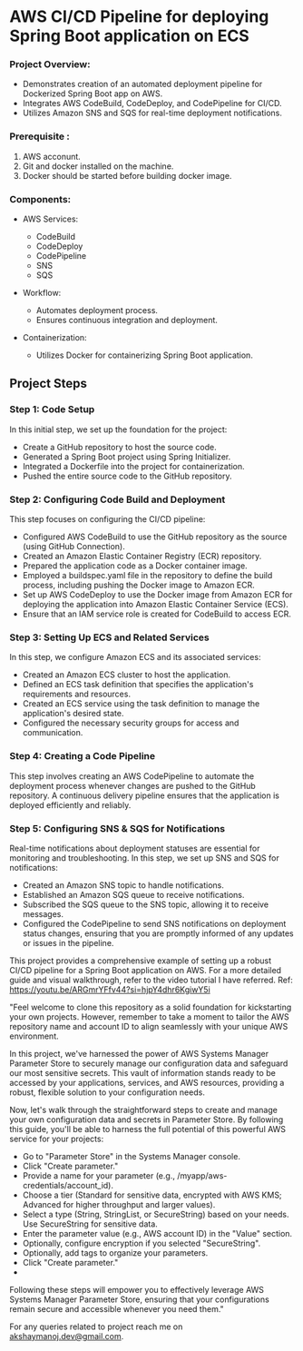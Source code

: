 # AWS CI/CD Pipeline for deploying Spring Boot application on ECS

### Project Overview:
- Demonstrates creation of an automated deployment pipeline for Dockerized Spring Boot app on AWS.
- Integrates AWS CodeBuild, CodeDeploy, and CodePipeline for CI/CD.
- Utilizes Amazon SNS and SQS for real-time deployment notifications.

### Prerequisite :
1. AWS acconunt.
2. Git and docker installed on the machine.
3. Docker should be started before building docker image.

### Components:
- AWS Services:
    - CodeBuild
    - CodeDeploy
    - CodePipeline
    - SNS
    - SQS

- Workflow:
    - Automates deployment process.
    - Ensures continuous integration and deployment.

- Containerization:
    - Utilizes Docker for containerizing Spring Boot application.

## Project Steps

### Step 1: Code Setup

In this initial step, we set up the foundation for the project:

- Create a GitHub repository to host the source code.
- Generated a Spring Boot project using Spring Initializer.
- Integrated a Dockerfile into the project for containerization.
- Pushed the entire source code to the GitHub repository.

### Step 2: Configuring Code Build and Deployment

This step focuses on configuring the CI/CD pipeline:

- Configured AWS CodeBuild to use the GitHub repository as the source (using GitHub Connection).
- Created an Amazon Elastic Container Registry (ECR) repository.
- Prepared the application code as a Docker container image.
- Employed a buildspec.yaml file in the repository to define the build process, including pushing the Docker image to Amazon ECR.
- Set up AWS CodeDeploy to use the Docker image from Amazon ECR for deploying the application into Amazon Elastic Container Service (ECS).
- Ensure that an IAM service role is created for CodeBuild to access ECR.

### Step 3: Setting Up ECS and Related Services

In this step, we configure Amazon ECS and its associated services:

- Created an Amazon ECS cluster to host the application.
- Defined an ECS task definition that specifies the application's requirements and resources.
- Created an ECS service using the task definition to manage the application's desired state.
- Configured the necessary security groups for access and communication.

### Step 4: Creating a Code Pipeline

This step involves creating an AWS CodePipeline to automate the deployment process whenever changes are pushed to the GitHub repository. A continuous delivery pipeline ensures that the application is deployed efficiently and reliably.

### Step 5: Configuring SNS & SQS for Notifications

Real-time notifications about deployment statuses are essential for monitoring and troubleshooting. In this step, we set up SNS and SQS for notifications:

- Created an Amazon SNS topic to handle notifications.
- Established an Amazon SQS queue to receive notifications.
- Subscribed the SQS queue to the SNS topic, allowing it to receive messages.
- Configured the CodePipeline to send SNS notifications on deployment status changes, ensuring that you are promptly informed of any updates or issues in the pipeline.

This project provides a comprehensive example of setting up a robust CI/CD pipeline for a Spring Boot application on AWS. For a more detailed guide and visual walkthrough, refer to the video tutorial I have referred.
Ref: https://youtu.be/ARGmrYFfv44?si=hjpY4dhr6KgiwY5i

"Feel welcome to clone this repository as a solid foundation for kickstarting your own projects. However, remember to take a moment to tailor the AWS repository name and account ID to align seamlessly with your unique AWS environment.

In this project, we've harnessed the power of AWS Systems Manager Parameter Store to securely manage our configuration data and safeguard our most sensitive secrets. This vault of information stands ready to be accessed by your applications, services, and AWS resources, providing a robust, flexible solution to your configuration needs.

Now, let's walk through the straightforward steps to create and manage your own configuration data and secrets in Parameter Store. By following this guide, you'll be able to harness the full potential of this powerful AWS service for your projects:

- Go to "Parameter Store" in the Systems Manager console.
- Click "Create parameter."
- Provide a name for your parameter (e.g., /myapp/aws-credentials/account_id).
- Choose a tier (Standard for sensitive data, encrypted with AWS KMS; Advanced for higher throughput and larger values).
- Select a type (String, StringList, or SecureString) based on your needs. Use SecureString for sensitive data.
- Enter the parameter value (e.g., AWS account ID) in the "Value" section.
- Optionally, configure encryption if you selected "SecureString".
- Optionally, add tags to organize your parameters.
- Click "Create parameter."
- 
Following these steps will empower you to effectively leverage AWS Systems Manager Parameter Store, ensuring that your configurations remain secure and accessible whenever you need them."

For any queries related to project reach me on akshaymanoj.dev@gmail.com.


